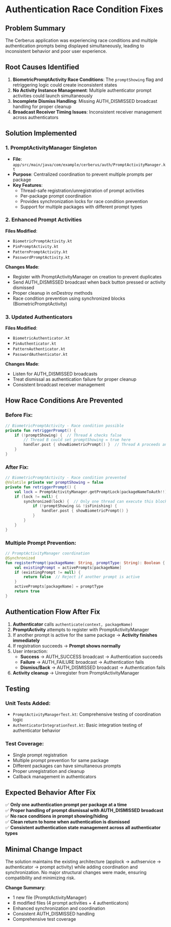 # Authentication Race Condition Fixes

## Problem Summary
The Cerberus application was experiencing race conditions and multiple authentication prompts being displayed simultaneously, leading to inconsistent behavior and poor user experience.

## Root Causes Identified

1. **BiometricPromptActivity Race Conditions**: The `promptShowing` flag and retriggering logic could create inconsistent states
2. **No Activity Instance Management**: Multiple authenticator prompt activities could launch simultaneously 
3. **Incomplete Dismiss Handling**: Missing AUTH_DISMISSED broadcast handling for proper cleanup
4. **Broadcast Receiver Timing Issues**: Inconsistent receiver management across authenticators

## Solution Implemented

### 1. PromptActivityManager Singleton
- **File**: `app/src/main/java/com/example/cerberus/auth/PromptActivityManager.kt`
- **Purpose**: Centralized coordination to prevent multiple prompts per package
- **Key Features**:
  - Thread-safe registration/unregistration of prompt activities
  - Per-package prompt coordination
  - Provides synchronization locks for race condition prevention
  - Support for multiple packages with different prompt types

### 2. Enhanced Prompt Activities
**Files Modified**:
- `BiometricPromptActivity.kt`
- `PinPromptActivity.kt` 
- `PatternPromptActivity.kt`
- `PasswordPromptActivity.kt`

**Changes Made**:
- Register with PromptActivityManager on creation to prevent duplicates
- Send AUTH_DISMISSED broadcast when back button pressed or activity dismissed
- Proper cleanup in onDestroy methods
- Race condition prevention using synchronized blocks (BiometricPromptActivity)

### 3. Updated Authenticators
**Files Modified**:
- `BiometricAuthenticator.kt`
- `PinAuthenticator.kt`
- `PatternAuthenticator.kt` 
- `PasswordAuthenticator.kt`

**Changes Made**:
- Listen for AUTH_DISMISSED broadcasts
- Treat dismissal as authentication failure for proper cleanup
- Consistent broadcast receiver management

## How Race Conditions Are Prevented

### Before Fix:
```kotlin
// BiometricPromptActivity - Race condition possible
private fun retriggerPrompt() {
    if (!promptShowing) {  // Thread A checks false
        // Thread B could set promptShowing = true here
        handler.post { showBiometricPrompt() }  // Thread A proceeds anyway
    }
}
```

### After Fix:
```kotlin
// BiometricPromptActivity - Race condition prevented
@Volatile private var promptShowing = false
private fun retriggerPrompt() {
    val lock = PromptActivityManager.getPromptLock(packageNameToAuth!!)
    if (lock != null) {
        synchronized(lock) {  // Only one thread can execute this block
            if (!promptShowing && !isFinishing) {
                handler.post { showBiometricPrompt() }
            }
        }
    }
}
```

### Multiple Prompt Prevention:
```kotlin
// PromptActivityManager coordination
@Synchronized
fun registerPrompt(packageName: String, promptType: String): Boolean {
    val existingPrompt = activePrompts[packageName]
    if (existingPrompt != null) {
        return false  // Reject if another prompt is active
    }
    activePrompts[packageName] = promptType
    return true
}
```

## Authentication Flow After Fix

1. **Authenticator** calls `authenticate(context, packageName)`
2. **PromptActivity** attempts to register with PromptActivityManager
3. If another prompt is active for the same package → **Activity finishes immediately**
4. If registration succeeds → **Prompt shows normally**
5. User interaction:
   - **Success** → AUTH_SUCCESS broadcast → Authentication succeeds
   - **Failure** → AUTH_FAILURE broadcast → Authentication fails  
   - **Dismiss/Back** → AUTH_DISMISSED broadcast → Authentication fails
6. **Activity cleanup** → Unregister from PromptActivityManager

## Testing

### Unit Tests Added:
- `PromptActivityManagerTest.kt`: Comprehensive testing of coordination logic
- `AuthenticatorIntegrationTest.kt`: Basic integration testing of authenticator behavior

### Test Coverage:
- Single prompt registration
- Multiple prompt prevention for same package
- Different packages can have simultaneous prompts
- Proper unregistration and cleanup
- Callback management in authenticators

## Expected Behavior After Fix

✅ **Only one authentication prompt per package at a time**  
✅ **Proper handling of prompt dismissal with AUTH_DISMISSED broadcast**  
✅ **No race conditions in prompt showing/hiding**  
✅ **Clean return to home when authentication is dismissed**  
✅ **Consistent authentication state management across all authenticator types**

## Minimal Change Impact

The solution maintains the existing architecture (applock → authservice → authenticator → prompt activity) while adding coordination and synchronization. No major structural changes were made, ensuring compatibility and minimizing risk.

**Change Summary**:
- 1 new file (PromptActivityManager)
- 8 modified files (4 prompt activities + 4 authenticators)  
- Enhanced synchronization and coordination
- Consistent AUTH_DISMISSED handling
- Comprehensive test coverage